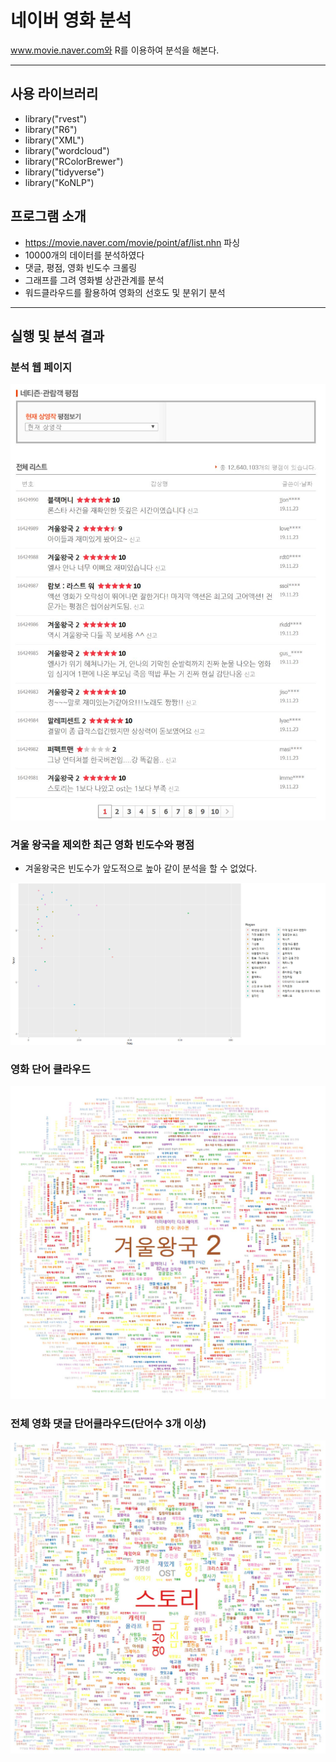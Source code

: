 # 네이버 영화 분석
www.movie.naver.com와 R를 이용하여 분석을 해본다.
****
<h2> 사용 라이브러리 </h2>

* library("rvest")
* library("R6")
* library("XML")
* library("wordcloud")
* library("RColorBrewer")
* library("tidyverse")   
* library("KoNLP")  

<h2> 프로그램 소개 </h2>

* https://movie.naver.com/movie/point/af/list.nhn 파싱
* 10000개의 데이터를 분석하였다
* 댓글, 평점, 영화 빈도수 크롤링
* 그래프를 그려 영화별 상관관계를 분석
* 워드클라우드를 활용하여 영화의 선호도 및 분위기 분석

 ****

<h2> 실행 및 분석 결과 </h2>

<h3> 분석 웹 페이지 </h3>

![Alt text](/img/net_list.JPG)

<h3> 겨울 왕국을 제외한 최근 영화 빈도수와 평점 </h3>

* 겨울왕국은 빈도수가 앞도적으로 높아 같이 분석을 할 수 없었다.

![Alt text](/img/movie_gragh.JPG)

<h3> 영화 단어 클라우드 </h3>

![Alt text](/img/Movie_freg.JPG)

<h3> 전체 영화 댓글 단어클라우드(단어수 3개 이상)  </h3>

![Alt text](/img/Movie_issue.JPG)

